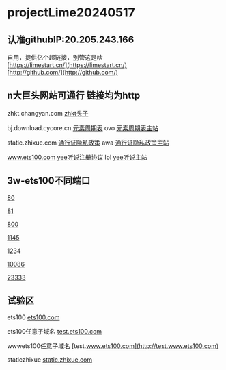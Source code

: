 # projectLime20240517  
## 认准githubIP:20.205.243.166
自用，提供亿个超链接，别管这是啥  
[https://limestart.cn/](https://limestart.cn/)  
[http://github.com/](http://github.com/)  


  
## n大巨头网站可通行 链接均为http  

zhkt.changyan.com [zhkt头子](http://zhkt.changyan.com)  

bj.download.cycore.cn [元素周期表](http://bj.download.cycore.cn/res/c3eed62e856c478bb23d4e5dd19a834e/index.html) ovo [元素周期表主站](http://bj.download.cycore.cn)  

static.zhixue.com [通行证隐私政策](http://static.zhixue.com/rqactivity/protocol/iflytek_edu_account_protocol_v1.html) awa [通行证隐私政策主站](http://static.zhixue.com)  

www.ets100.com [yee听说注册协议](http://www.ets100.com/home/userAgreement.html) lol [yee听说主站](http://www.ets100.com)  

## 3w-ets100不同端口  

[80](http://www.ets100.com)  

[81](http://www.ets100.com:81)  

[800](http://www.ets100.com:800)  

[1145](http://www.ets100.com:1145 )  

[1234](http://www.ets100.com:1234)  

[10086](http://www.ets100.com:10086)  

[23333](http://www.ets100.com:23333)  

## 试验区

ets100 [ets100.com](http://ets100.com)  

ets100任意子域名 [test.ets100.com](http://test.ets100.com)  

wwwets100任意子域名 [test.www.ets100.com](http://test.www.ets100.com)  

staticzhixue [static.zhixue.com](http://static.zhixue.com)  


